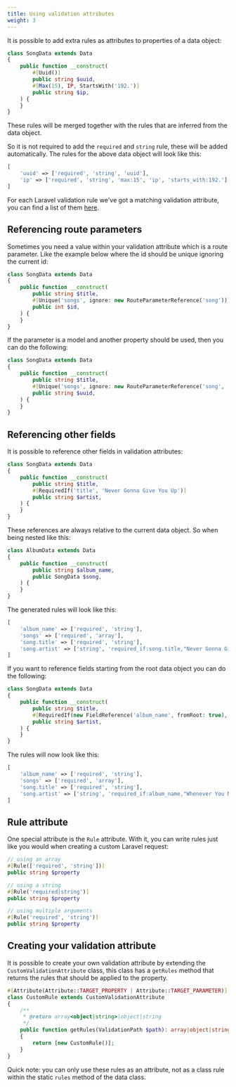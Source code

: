 ```yaml
---
title: Using validation attributes
weight: 3
---
```


It is possible to add extra rules as attributes to properties of a data object:

```php
class SongData extends Data
{
    public function __construct(
        #[Uuid()]
        public string $uuid,
        #[Max(15), IP, StartsWith('192.')]
        public string $ip,
    ) {
    }
}
```

These rules will be merged together with the rules that are inferred from the data object.

So it is not required to add the `required` and `string` rule, these will be added automatically. The rules for the above data object will look like this:

```php
[
    'uuid' => ['required', 'string', 'uuid'],
    'ip' => ['required', 'string', 'max:15', 'ip', 'starts_with:192.'],
]
```

For each Laravel validation rule we've got a matching validation attribute, you can find a list of them [here](/docs/laravel-data/v4/advanced-usage/validation-attributes).

## Referencing route parameters

Sometimes you need a value within your validation attribute which is a route parameter. 
Like the example below where the id should be unique ignoring the current id:

```php
class SongData extends Data
{
    public function __construct(
        public string $title,
        #[Unique('songs', ignore: new RouteParameterReference('song'))]
        public int $id,
    ) {
    }
}
```

If the parameter is a model and another property should be used, then you can do the following:

```php
class SongData extends Data
{
    public function __construct(
        public string $title,
        #[Unique('songs', ignore: new RouteParameterReference('song', 'uuid'))]
        public string $uuid,
    ) {
    }
}
```

## Referencing other fields

It is possible to reference other fields in validation attributes:

```php
class SongData extends Data
{
    public function __construct(
        public string $title,
        #[RequiredIf('title', 'Never Gonna Give You Up')]
        public string $artist,
    ) {
    }
}
```

These references are always relative to the current data object. So when being nested like this:

```php
class AlbumData extends Data
{
    public function __construct(
        public string $album_name,
        public SongData $song,
    ) {
    }
}
```

The generated rules will look like this:

```php
[
    'album_name' => ['required', 'string'],
    'songs' => ['required', 'array'],
    'song.title' => ['required', 'string'],
    'song.artist' => ['string', 'required_if:song.title,"Never Gonna Give You Up"'],
]
```

If you want to reference fields starting from the root data object you can do the following:

```php
class SongData extends Data
{
    public function __construct(
        public string $title,
        #[RequiredIf(new FieldReference('album_name', fromRoot: true), 'Whenever You Need Somebody')]
        public string $artist,
    ) {
    }
}
```

The rules will now look like this:

```php
[
    'album_name' => ['required', 'string'],
    'songs' => ['required', 'array'],
    'song.title' => ['required', 'string'],
    'song.artist' => ['string', 'required_if:album_name,"Whenever You Need Somebody"'],
]
```

## Rule attribute

One special attribute is the `Rule` attribute. With it, you can write rules just like you would when creating a custom
Laravel request:

```php
// using an array
#[Rule(['required', 'string'])] 
public string $property

// using a string
#[Rule('required|string')]
public string $property

// using multiple arguments
#[Rule('required', 'string')]
public string $property
```

## Creating your validation attribute

It is possible to create your own validation attribute by extending the `CustomValidationAttribute` class, this class has a `getRules` method that returns the rules that should be applied to the property.

```php
#[Attribute(Attribute::TARGET_PROPERTY | Attribute::TARGET_PARAMETER)]
class CustomRule extends CustomValidationAttribute
{
    /**
     * @return array<object|string>|object|string
     */
    public function getRules(ValidationPath $path): array|object|string
    {
        return [new CustomRule()];
    }
}
```

Quick note: you can only use these rules as an attribute, not as a class rule within the static `rules` method of the data class.

